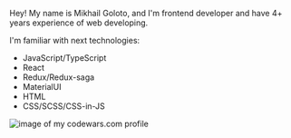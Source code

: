 Hey! My name is Mikhail Goloto, and I'm frontend developer and have 4+ years experience of web developing.

I'm familiar with next technologies:
 * JavaScript/TypeScript
 * React
 * Redux/Redux-saga
 * MaterialUI
 * HTML
 * CSS/SCSS/CSS-in-JS

![image of my codewars.com profile](https://www.codewars.com/users/goloto/badges/small)
